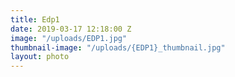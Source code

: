 ```yaml
---
title: Edp1
date: 2019-03-17 12:18:00 Z
image: "/uploads/EDP1.jpg"
thumbnail-image: "/uploads/{EDP1}_thumbnail.jpg"
layout: photo
---
```


